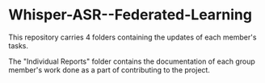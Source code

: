 # Whisper-ASR--Federated-Learning

This repository carries 4 folders containing the updates of each member's tasks. 

The "Individual Reports" folder contains the documentation of each group member's work done as a part of contributing to the project.
